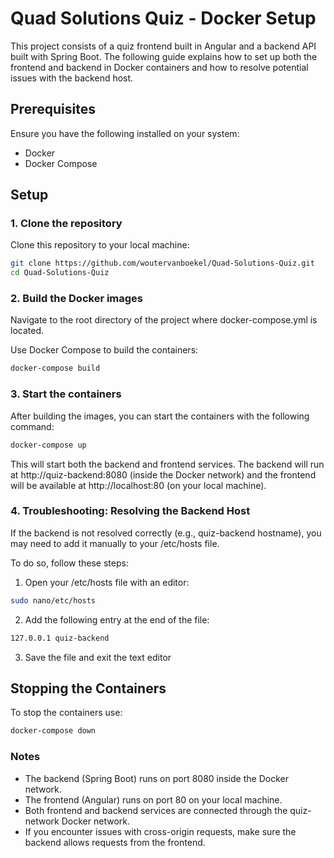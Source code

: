 # Quad Solutions Quiz - Docker Setup

This project consists of a quiz frontend built in Angular and a backend API built with Spring Boot. The following guide explains how to set up both the frontend and backend in Docker containers and how to resolve potential issues with the backend host.

## Prerequisites

Ensure you have the following installed on your system:
- Docker
- Docker Compose

## Setup

### 1. Clone the repository

Clone this repository to your local machine:

```bash
git clone https://github.com/woutervanboekel/Quad-Solutions-Quiz.git
cd Quad-Solutions-Quiz
```

### 2. Build the Docker images
Navigate to the root directory of the project where docker-compose.yml is located.

Use Docker Compose to build the containers:

```bash
docker-compose build
```

### 3. Start the containers
After building the images, you can start the containers with the following command:
```bash
docker-compose up
```
This will start both the backend and frontend services. The backend will run at http://quiz-backend:8080 (inside the Docker network) and the frontend will be available at http://localhost:80 (on your local machine).

### 4. Troubleshooting: Resolving the Backend Host
If the backend is not resolved correctly (e.g., quiz-backend hostname), you may need to add it manually to your /etc/hosts file.

To do so, follow these steps:

1. Open your /etc/hosts file with an editor:
```bash
sudo nano/etc/hosts
```
2. Add the following entry at the end of the file:
```bash
127.0.0.1 quiz-backend
```
3. Save the file and exit the text editor


## Stopping the Containers
To stop the containers use:
```bash
docker-compose down
```

### Notes
- The backend (Spring Boot) runs on port 8080 inside the Docker network.
- The frontend (Angular) runs on port 80 on your local machine.
- Both frontend and backend services are connected through the quiz-network Docker network.
- If you encounter issues with cross-origin requests, make sure the backend allows requests from the frontend.
